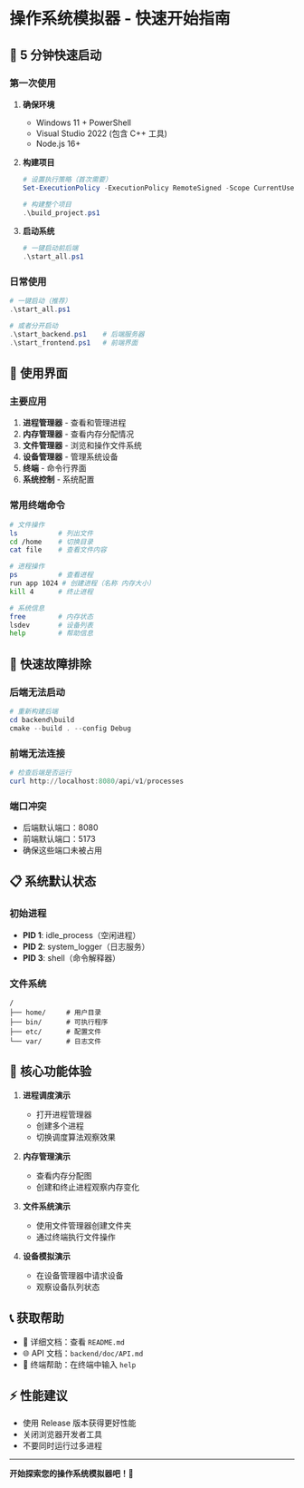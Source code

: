 # 操作系统模拟器 - 快速开始指南

## 🚀 5 分钟快速启动

### 第一次使用

1. **确保环境**
   - Windows 11 + PowerShell
   - Visual Studio 2022 (包含 C++ 工具)
   - Node.js 16+

2. **构建项目**
   ```powershell
   # 设置执行策略（首次需要）
   Set-ExecutionPolicy -ExecutionPolicy RemoteSigned -Scope CurrentUser
   
   # 构建整个项目
   .\build_project.ps1
   ```

3. **启动系统**
   ```powershell
   # 一键启动前后端
   .\start_all.ps1
   ```

### 日常使用

```powershell
# 一键启动（推荐）
.\start_all.ps1

# 或者分开启动
.\start_backend.ps1    # 后端服务器
.\start_frontend.ps1   # 前端界面
```

## 📱 使用界面

### 主要应用

1. **进程管理器** - 查看和管理进程
2. **内存管理器** - 查看内存分配情况
3. **文件管理器** - 浏览和操作文件系统
4. **设备管理器** - 管理系统设备
5. **终端** - 命令行界面
6. **系统控制** - 系统配置

### 常用终端命令

```bash
# 文件操作
ls          # 列出文件
cd /home    # 切换目录
cat file    # 查看文件内容

# 进程操作
ps          # 查看进程
run app 1024 # 创建进程（名称 内存大小）
kill 4      # 终止进程

# 系统信息
free        # 内存状态
lsdev       # 设备列表
help        # 帮助信息
```

## 🔧 快速故障排除

### 后端无法启动
```powershell
# 重新构建后端
cd backend\build
cmake --build . --config Debug
```

### 前端无法连接
```powershell
# 检查后端是否运行
curl http://localhost:8080/api/v1/processes
```

### 端口冲突
- 后端默认端口：8080
- 前端默认端口：5173
- 确保这些端口未被占用

## 📋 系统默认状态

### 初始进程
- **PID 1**: idle_process（空闲进程）
- **PID 2**: system_logger（日志服务）
- **PID 3**: shell（命令解释器）

### 文件系统
```
/
├── home/     # 用户目录
├── bin/      # 可执行程序
├── etc/      # 配置文件
└── var/      # 日志文件
```

## 🎯 核心功能体验

1. **进程调度演示**
   - 打开进程管理器
   - 创建多个进程
   - 切换调度算法观察效果

2. **内存管理演示**
   - 查看内存分配图
   - 创建和终止进程观察内存变化

3. **文件系统演示**
   - 使用文件管理器创建文件夹
   - 通过终端执行文件操作

4. **设备模拟演示**
   - 在设备管理器中请求设备
   - 观察设备队列状态

## 📞 获取帮助

- 📖 详细文档：查看 `README.md`
- 🌐 API 文档：`backend/doc/API.md`
- 🔧 终端帮助：在终端中输入 `help`

## ⚡ 性能建议

- 使用 Release 版本获得更好性能
- 关闭浏览器开发者工具
- 不要同时运行过多进程

---

**开始探索您的操作系统模拟器吧！🎉** 